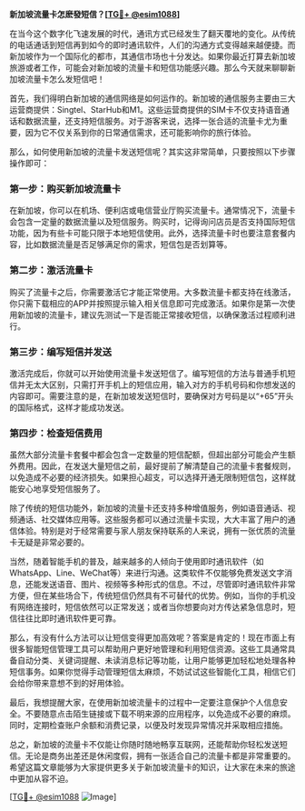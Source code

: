 **新加坡流量卡怎麽發短信？[[TG💪+ @esim1088](https://t.me/s/esim1088)]**

在当今这个数字化飞速发展的时代，通讯方式已经发生了翻天覆地的变化。从传统的电话通话到短信再到如今的即时通讯软件，人们的沟通方式变得越来越便捷。而新加坡作为一个国际化的都市，其通信市场也十分发达。如果你最近打算去新加坡旅游或者工作，可能会对新加坡的流量卡和短信功能感兴趣。那么今天就来聊聊新加坡流量卡怎么发短信吧！

首先，我们得明白新加坡的通信网络是如何运作的。新加坡的通信服务主要由三大运营商提供：Singtel、StarHub和M1。这些运营商提供的SIM卡不仅支持语音通话和数据流量，还支持短信服务。对于游客来说，选择一张合适的流量卡尤为重要，因为它不仅关系到你的日常通信需求，还可能影响你的旅行体验。

那么，如何使用新加坡的流量卡发送短信呢？其实这非常简单，只要按照以下步骤操作即可：

### 第一步：购买新加坡流量卡

在新加坡，你可以在机场、便利店或电信营业厅购买流量卡。通常情况下，流量卡会包含一定量的数据流量以及短信服务。购买时，记得询问店员是否支持国际短信功能，因为有些卡可能只限于本地短信使用。此外，选择流量卡时也要注意套餐内容，比如数据流量是否足够满足你的需求，短信包是否划算等。

### 第二步：激活流量卡

购买了流量卡之后，你需要激活它才能正常使用。大多数流量卡都支持在线激活，你只需下载相应的APP并按照提示输入相关信息即可完成激活。如果你是第一次使用新加坡的流量卡，建议先测试一下是否能正常接收短信，以确保激活过程顺利进行。

### 第三步：编写短信并发送

激活完成后，你就可以开始使用流量卡发送短信了。编写短信的方法与普通手机短信并无太大区别，只需打开手机上的短信应用，输入对方的手机号码和你想发送的内容即可。需要注意的是，在新加坡发送短信时，要确保对方号码是以“+65”开头的国际格式，这样才能成功发送。

### 第四步：检查短信费用

虽然大部分流量卡套餐中都会包含一定数量的短信配额，但超出部分可能会产生额外费用。因此，在发送大量短信之前，最好提前了解清楚自己的流量卡套餐规则，以免造成不必要的经济损失。如果担心超支，可以选择开通无限制短信包，这样就能安心地享受短信服务了。

除了传统的短信功能外，新加坡的流量卡还支持多种增值服务，例如语音通话、视频通话、社交媒体应用等。这些服务都可以通过流量卡实现，大大丰富了用户的通信体验。特别是对于经常需要与家人朋友保持联系的人来说，拥有一张优质的流量卡无疑是非常必要的。

当然，随着智能手机的普及，越来越多的人倾向于使用即时通讯软件（如WhatsApp、Line、WeChat等）来进行沟通。这类软件不仅能够免费发送文字消息，还能发送语音、图片、视频等多种形式的信息。不过，尽管即时通讯软件非常方便，但在某些场合下，传统短信仍然具有不可替代的优势。例如，当你的手机没有网络连接时，短信依然可以正常发送；或者当你想要向对方传达紧急信息时，短信往往比即时通讯软件更可靠。

那么，有没有什么方法可以让短信变得更加高效呢？答案是肯定的！现在市面上有很多智能短信管理工具可以帮助用户更好地管理和利用短信资源。这些工具通常具备自动分类、关键词提醒、未读消息标记等功能，让用户能够更加轻松地处理各种短信事务。如果你觉得手动管理短信太麻烦，不妨试试这些智能化工具，相信它们会给你带来意想不到的好用体验。

最后，我想提醒大家，在使用新加坡流量卡的过程中一定要注意保护个人信息安全。不要随意点击陌生链接或下载不明来源的应用程序，以免造成不必要的麻烦。同时，定期检查账户余额和消费记录，以便及时发现异常情况并采取相应措施。

总之，新加坡的流量卡不仅能让你随时随地畅享互联网，还能帮助你轻松发送短信。无论是商务出差还是休闲度假，拥有一张适合自己的流量卡都是非常重要的。希望这篇文章能够为大家提供更多关于新加坡流量卡的知识，让大家在未来的旅途中更加从容不迫。

[[TG💪+ @esim1088](https://t.me/s/esim1088) ![Image](https://i.postimg.cc/4NQfJmqS/Snipaste-2025-05-13-00-14-12.png)]